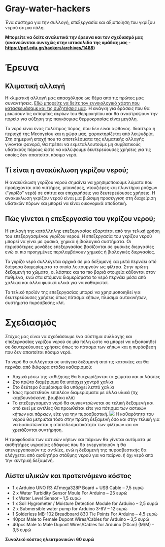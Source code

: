 # Gray-water-hackers
Ένα σύστημα για την συλλογή, επεξεργασία και αξιοποίηση του γκρίζου νερού σε μια πόλη.

**Μπορείτε να δείτε αναλυτικά την έρευνα και τον σχεδιασμό μας (ανανεώνεται συνεχώς στην ιστοσελίδα της ομάδας μας - https://ppf.edu.gr/hackers/archives/1488)**
# Έρευνα
## Κλιματική αλλαγή
Η κλιματική αλλαγή μας απασχόλησε ως θέμα από τις πρώτες μας συναντήσεις. [Εδώ μπορείτε να δείτε τον εννοιολογικό χάρτη που κατασκευάσαμε και τις συζητήσεις μας](https://ppf.edu.gr/hackers/archives/1262 "Εδώ μπορείτε να δείτε τον εννοιολογικό χάρτη που κατασκευάσαμε και τις συζητήσεις μας"). Η ανάγκη για δράσεις που θα μειώσουν τις εκπομπές αερίων του θερμοκηπίου και θα αναστρέψουν την πορεία για αύξηση της παγκόσμιας θερμοκρασίας είναι μεγάλη.

Το νερό είναι ένας πολύτιμος πόρος, που δεν είναι άφθονος. Ιδιαίτερα η περιοχή της Μεσογείου και η χώρα μας, χαρακτηρίζεται από λειψυδρία. Στη σημερινή εποχή που τα αποτελέσματα της κλιματικής αλλαγής γίνονται φανερά, θα πρέπει να εκμεταλλευτούμε μη συμβατικούς υδατικούς πόρους ώστε να καλύψουμε δευτερεύουσες χρήσεις για τις οποίες δεν απαιτείται πόσιμο νερό.
## Τί είναι η ανακύκλωση γκρίζου νερού;
Η ανακύκλωση γκρίζου νερού σημαίνει να χρησιμοποιούμε λύματα που προέρχονται από νιπτήρες, μπανιέρες, ντουζιέρες και πλυντήρια ρούχων (“γκρίζο” νερό) σε σπίτια και επιχειρήσεις για δευτερεύουσες χρήσεις. Η ανακύκλωση γκρίζου νερού είναι μια βιώσιμη προσέγγιση στη διαχείριση υδατικών πόρων και μπορεί να είναι οικονομικά αποδοτική.
## Πώς γίνεται η επεξεργασία του γκρίζου νερού;
Η επιλογή της κατάλληλης επεξεργασίας εξαρτάται από την τελική χρήση του επεξεργασμένου γκρίζου νερού. Η επεξεργασία του γκρίζου νερού μπορεί να γίνει με φυσικά, χημικά ή βιολογικά συστήματα. Οι περισσότερες
μονάδες επεξεργασίας βασίζονται σε φυσικές διεργασίες ενώ οι πιο προηγμένες περιλαμβάνουν χημικές ή βιολογικές διεργασίες.

Το γκρίζο νερό συλλέγεται αρχικά σε μια δεξαμενή και μετά περνάει από διάφορα διαμερίσματα τα οποία λειτουργούν ως φίλτρα. Στην πρώτη δεξαμενή τα χώματα, οι λάσπες και τα πιο βαριά στοιχεία κάθονται στον πυθμένα, ενώ στα επόμενα διαμερίσματα το νερό περνάει μέσα από χαλίκια και άλλα φυσικά υλικά για να καθαριστεί.

Το τελικό προϊόν της επεξεργασίας μπορεί να χρησιμοποιηθεί για δευτερεύουσες χρήσεις όπως πότισμα κήπων, πλύσιμο αυτοκινήτων, συστήματα πυρόσβεσης κλπ.
# Σχεδιασμός
Στόχος μας είναι να σχεδιάσουμε ένα σύστημα συλλογής και επεξεργασίας γκρίζου νερού σε μία πόλη ώστε να μπορεί να αξιοποιηθεί σε δευτερεύουσες χρήσεις όπως το πότισμα των κήπων και η πυρόσβεση που δεν απαιτείται πόσιμο νερό.

Το νερό θα συλλέγεται σε υπόγεια δεξαμενή από τις κατοικίες και θα περνάει από διάφορα στάδια καθαρισμού:

- Αρχικά μέσω της καθίζησης θα διαχωρίζονται τα χώματα και οι λάσπες
- Στο πρώτο διαμέρισμα θα υπάρχει χοντρό χαλίκι
- Στο δεύτερο διαμέρισμα θα υπάρχει λεπτό χαλίκι
- Ίσως προστεθούν επιπλέον διαμερίσματα με άλλα υλικά (πχ καρβουνόσκονη, βαμβάκι κλπ)
- Το επεξεργασμένο νερό θα συγκεντρώνεται σε τελική δεξαμενή και από εκεί με αντλίες θα προωθείται είτε για πότισμα των αστικών κήπων και πάρκων, είτε για την πυροσβεστική.
![](https://ppf.edu.gr/hackers/wp-content/uploads/2020/01/gray-water-1024x527.png)
Η καθαρότητα του νερού θα μετριέται τόσο στην πρώτη δεξαμενή όσο και στην τελική για να διαπιστώνεται η αποτελεσματικότητα των φίλτρων και αν χρειάζονται συντήρηση.

Η τροφοδοσία των αστικών κήπων και πάρκων θα γίνεται αυτόματα με αισθητήρες υγρασίας εδάφους που θα ενεργοποιούν ή θα απενεργοποιούν τις αντλίες, ενώ η δεξαμενή της πυροσβεστικής θα ελέγχεται από αισθητήρα στάθμης νερού για να παίρνει ή όχι νερό από την κεντρική δεξαμενή.

## Λίστα υλικών και προτεινόμενο κόστος
- 1 x Arduino UNO R3 ATmega328P Board + USB Cable – 7,5 ευρώ
- 2 x Water Turbidity Sensor Moule For Arduino – 25 ευρώ
- 1 x Water Level Sensor – 1,5 ευρώ
- 1 x Soil Hygrometer / Moisture Detection Module for Arduino – 2,5 ευρώ
- 2 x Submersible water pump for Arduino 3-6V – 12 ευρώ
- 1 Solderless MB-102 Breadboard 830 Tie Points For Arduino – 4,5 ευρώ
- 40pcs Male to Female Dupont Wires/Cables for Arduino – 3,5 ευρώ
- 40pcs Male to Male Dupont Wires/Cables for Arduino (20cm) (M/M) – 3,5 ευρώ

**Συνολικό κόστος ηλεκτρονικών: 60 ευρώ**
